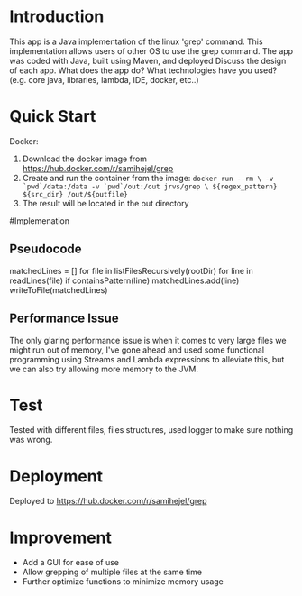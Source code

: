# Introduction
This app is a Java implementation of the linux 'grep' command. This implementation allows users of other OS to use the grep command. The app was coded with Java, built using Maven, and deployed
Discuss the design of each app. What does the app do? What technologies have you used? (e.g. core java, libraries, lambda, IDE, docker, etc..)

# Quick Start
Docker: 
1. Download the docker image from https://hub.docker.com/r/samihejel/grep
2. Create and run the container from the image: ```docker run --rm \ -v `pwd`/data:/data -v `pwd`/out:/out jrvs/grep \ ${regex_pattern} ${src_dir} /out/${outfile}```
3. The result will be located in the out directory

#Implemenation
## Pseudocode
matchedLines = []
for file in listFilesRecursively(rootDir)
  for line in readLines(file)
      if containsPattern(line)
        matchedLines.add(line)
writeToFile(matchedLines)

## Performance Issue
The only glaring performance issue is when it comes to very large files we might run out of memory, I've gone ahead and used some functional programming using Streams and Lambda expressions to alleviate this, but we can also try allowing more memory to the JVM.

# Test
Tested with different files, files structures, used logger to make sure nothing was wrong.

# Deployment
Deployed to https://hub.docker.com/r/samihejel/grep

# Improvement
- Add a GUI for ease of use
- Allow grepping of multiple files at the same time
- Further optimize functions to minimize memory usage
